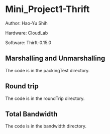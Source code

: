 # Mini_Project1-Thrift

Author: Hao-Yu Shih

Hardware: CloudLab

Software: Thirft-0.15.0

## Marshalling and Unmarshalling

The code is in the packingTest directory. 

## Round trip

The code is in the roundTrip directory. 

## Total Bandwidth

The code is in the bandwidth directory. 